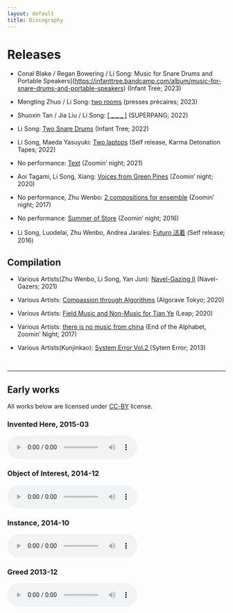 ```yaml
---
layout: default
title: Discography
---
```

# Releases

* Conal Blake / Regan Bowering / Li Song:
Music for Snare Drums and Portable Speakers](https://infanttree.bandcamp.com/album/music-for-snare-drums-and-portable-speakers) (Infant Tree; 2023)

* Mengting Zhuo / Li Song: [two rooms](https://pressesprecaires.bandcamp.com/album/two-rooms) (presses précaires; 2023)

* Shuoxin Tan / Jia Liu / Li Song: [[ _ _ _ ]](https://e---e.bandcamp.com/releases) (SUPERPANG; 2022)

* Li Song: [Two Snare Drums](https://infanttree.bandcamp.com/album/two-snare-drums) (Infant Tree; 2022)


* Li Song, Maeda Yasuyuki: [Two laptops](https://lisong.bandcamp.com/album/two-laptops) (Self release, Karma Detonation Tapes; 2022)

* No performance: [Text](https://zoominnight.bandcamp.com/album/text) (Zoomin’ night; 2021)

* Aoi Tagami, Li Song, Xiang: [Voices from Green Pines](https://zoominnight.bandcamp.com/album/voices-from-green-pines) (Zoomin’ night; 2020)

* No performance, Zhu Wenbo: [2 compositions for ensemble](https://zoominnight.bandcamp.com/album/2-compositions-for-ensemble-bike-okra) (Zoomin’ night; 2017)

* No performance: [Summer of Store](https://zoominnight.bandcamp.com/album/summer-of-store) (Zoomin’ night; 2016)

* Li Song, Luodelai, Zhu Wenbo, Andrea Jarales: [Futuro 活着](https://futuro475.bandcamp.com/releases) (Self release; 2016)


## Compilation

* Various Artists(Zhu Wenbo, Li Song, Yan Jun): [Navel​-​Gazing II](https://navelgazers.bandcamp.com/track/blue-square-he-said) (Navel-Gazers; 2021)


* Various Artists: [Compassion through Algorithms](https://algorave-tokyo.bandcamp.com/) (Algorave Tokyo; 2020)

* Various Artists: [Field Music and Non​-Music for Tian Ye](http://leapleapleap.bandcamp.com/) (Leap; 2020)

* Various Artists: [there is no music from china](https://zoominnight.bandcamp.com/album/there-is-no-music-from-china) (End of the Alphabet, Zoomin’ Night; 2017)

* Various Artists(Kunjinkao): [System Error Vol.2 ](https://music.douban.com/subject/25800978/) (Sytem Error; 2013)


<!-- special empty line here -->
<br/>
<hr/>

## Early works

All works below are licensed under [CC-BY](https://creativecommons.org/licenses/by/4.0/) license.

### Invented Here, 2015-03

<audio src="{{site.cdn_path}}inventedhere.mp3" controls="">
</audio>

### Object of Interest, 2014-12

<audio src="{{site.cdn_path}}object_of_interest.mp3" controls="">
</audio>

### Instance, 2014-10

<audio src="{{site.cdn_path}}instance.mp3" controls="">
</audio>

### Greed 2013-12

<audio src="{{site.cdn_path}}greed.mp3" controls="">
</audio>

